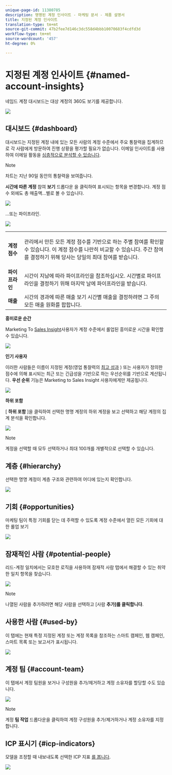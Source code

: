 ```yaml
---
unique-page-id: 11380785
description: 명명된 계정 인사이트 - 마케팅 문서 - 제품 설명서
title: 지정된 계정 인사이트
translation-type: tm+mt
source-git-commit: 47b2fee7d146c3dc558d4bbb10070683f4cdfd3d
workflow-type: tm+mt
source-wordcount: '457'
ht-degree: 0%

---
```



# 지정된 계정 인사이트 {#named-account-insights}

네임드 계정 대시보드는 대상 계정의 360도 보기를 제공합니다.

![](assets/one-1.png)

## 대시보드 {#dashboard}

대시보드는 지정된 계정 내에 있는 모든 사람의 계정 수준에서 주요 통찰력을 집계하므로 각 사람에게 방문하여 진행 상황을 평가할 필요가 없습니다. 이메일 인사이트를 사용하여 이메일 활동을 [심층적으로 분석할 수 있습니다](http://docs.marketo.com/display/DOCS/Filtering+in+Email+Insights#FilteringinEmailInsights-AccountBasedMarketing).

>[!NOTE]
>
>차트는 지난 90일 동안의 통찰력을 보여줍니다.

**시간에 따른 계정** 참여 **보기** 드롭다운 을 클릭하여 표시되는 항목을 변경합니다. 계정 점수 외에도 총 매출액...별로 볼 수 있습니다.

![](assets/two-new.png)

...또는 파이프라인.

![](assets/three-new.png)

<table> 
 <tbody> 
  <tr> 
   <td><strong>계정 점수</strong></td> 
   <td><p>관리에서 만든 모든 계정 점수를 기반으로 하는 주별 참여를 확인할 수 있습니다. 이 계정 점수를 나란히 비교할 수 있습니다. 주간 참여를 결정하기 위해 당사는 당일의 최대 참여를 받습니다.</p></td> 
  </tr> 
  <tr> 
   <td><strong>파이프라인</strong></td> 
   <td>시간이 지남에 따라 파이프라인을 참조하십시오. 시간별로 파이프라인을 결정하기 위해 마지막 날에 파이프라인을 받습니다.</td> 
  </tr> 
  <tr> 
   <td><strong>매출</strong></td> 
   <td>시간의 경과에 따른 매출 보기 시간별 매출을 결정하려면 그 주의 모든 매출 원화를 합합니다.</td> 
  </tr> 
 </tbody> 
</table>

**흥미로운 순간**

Marketing To [Sales Insight](http://docs.marketo.com/display/DOCS/Marketo+Sales+Insight)사용자가 계정 수준에서 롤업된 흥미로운 시간을 확인할 수 있습니다.

![](assets/int-mom.png)

**인기 사용자**

이러한 사람들은 이름이 지정된 계정(영업 통찰력의 [최고 성과](http://docs.marketo.com/display/DOCS/Priority,+Urgency,+Relative+Score,+and+Best+Bets) ) 또는 사용자가 정의한 점수에 의해 표시되는 최근 또는 긴급성을 기반으로 하는 우선순위를 기반으로 계산됩니다. **우선 순위** 기능은 Marketing to Sales Insight 사용자에게만 제공됩니다.

![](assets/top-ten.png)

**하위 포함**

[ **하위 포함** ]을 클릭하여 선택한 명명 계정의 하위 계정을 보고 선택하고 해당 계정의 집계 분석을 확인합니다.

![](assets/abm.png)

>[!NOTE]
>
>계정을 선택할 때 모두 선택하거나 최대 100개를 개별적으로 선택할 수 있습니다.

## 계층 {#hierarchy}

선택한 명명 계정이 계층 구조와 관련하여 어디에 있는지 확인합니다.

![](assets/hierarchy.png)

## 기회 {#opportunities}

마케팅 팀이 특정 기회를 닫는 데 주력할 수 있도록 계정 수준에서 열린 모든 기회에 대한 롤업 보기

![](assets/four-1.png)

## 잠재적인 사람 {#potential-people}

리드-계정 일치에서는 모호한 로직을 사용하여 잠재적 사람 탭에서 해결할 수 있는 취약한 일치 항목을 찾습니다.

![](assets/five-1.png)

>[!NOTE]
>
>나열된 사람을 추가하려면 해당 사람을 선택하고 [사람 **추가]를 클릭합니다**.

## 사용한 사람 {#used-by}

이 탭에는 현재 특정 지정된 계정 또는 계정 목록을 참조하는 스마트 캠페인, 웹 캠페인, 스마트 목록 또는 보고서가 표시됩니다.

![](assets/six-1.png)

## 계정 팀 {#account-team}

이 탭에서 계정 팀원을 보거나 구성원을 추가/제거하고 계정 소유자를 할당할 수도 있습니다.

![](assets/seven-1.png)

>[!NOTE]
>
>계정 **팀 작업** 드롭다운을 클릭하여 계정 구성원을 추가/제거하거나 계정 소유자를 지정합니다.

## ICP 표시기 {#icp-indicators}

모델을 조정할 때 내보내도록 선택한 ICP 지표 [를 봅니다](http://docs.marketo.com/display/DOCS/Account+AI+Overview#AccountAIOverview-ModelTuning).

![](assets/eight.png)

